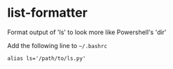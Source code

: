 # list-formatter
Format output of 'ls' to look more like Powershell's 'dir'


Add the following line to `~/.bashrc`

`alias ls='/path/to/ls.py'`

